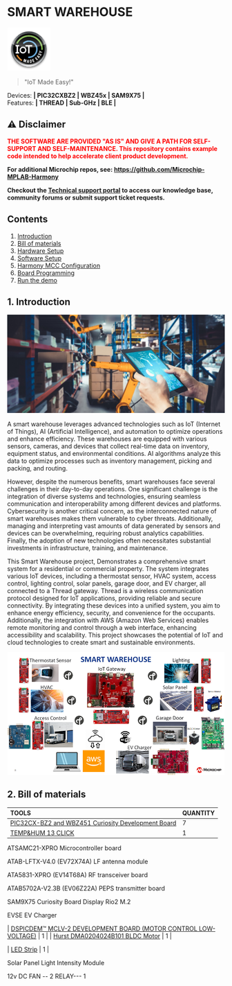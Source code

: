# SMART WAREHOUSE

<img src="docs/IoT-Made-Easy-Logo.png" width=100>


> "IoT Made Easy!" 

Devices: **| PIC32CXBZ2 | WBZ45x | SAM9X75 |**<br>
Features: **| THREAD | Sub-GHz | BLE |**


## ⚠ Disclaimer

<p><span style="color:red"><b>
THE SOFTWARE ARE PROVIDED "AS IS" AND GIVE A PATH FOR SELF-SUPPORT AND SELF-MAINTENANCE. This repository contains example code intended to help accelerate client product development. </br>

For additional Microchip repos, see: <a href="https://github.com/Microchip-MPLAB-Harmony" target="_blank">https://github.com/Microchip-MPLAB-Harmony</a>

Checkout the <a href="https://microchipsupport.force.com/s/" target="_blank">Technical support portal</a> to access our knowledge base, community forums or submit support ticket requests.
</span></p></b>

## Contents

1. [Introduction](#step1)
2. [Bill of materials](#step2)
3. [Hardware Setup](#step3)
4. [Software Setup](#step4)
5. [Harmony MCC Configuration](#step5)
6. [Board Programming](#step6)
7. [Run the demo](#step7)




## 1. Introduction<a name="step1">

![](docs/intro.png)

A smart warehouse leverages advanced technologies such as IoT (Internet of Things), AI (Artificial Intelligence), and automation to optimize operations and enhance efficiency. These warehouses are equipped with various sensors, cameras, and devices that collect real-time data on inventory, equipment status, and environmental conditions. AI algorithms analyze this data to optimize processes such as inventory management, picking and packing, and routing. 

However, despite the numerous benefits, smart warehouses face several challenges in their day-to-day operations. One significant challenge is the integration of diverse systems and technologies, ensuring seamless communication and interoperability among different devices and platforms. Cybersecurity is another critical concern, as the interconnected nature of smart warehouses makes them vulnerable to cyber threats. Additionally, managing and interpreting vast amounts of data generated by sensors and devices can be overwhelming, requiring robust analytics capabilities. Finally, the adoption of new technologies often necessitates substantial investments in infrastructure, training, and maintenance.

This Smart Warehouse project, Demonstrates a comprehensive smart system for a residential or commercial property. The system integrates various IoT devices, including a thermostat sensor, HVAC system, access control, lighting control, solar panels, garage door, and EV charger, all connected to a Thread gateway. Thread is a wireless communication protocol designed for IoT applications, providing reliable and secure connectivity. By integrating these devices into a unified system, you aim to enhance energy efficiency, security, and convenience for the occupants. Additionally, the integration with AWS (Amazon Web Services) enables remote monitoring and control through a web interface, enhancing accessibility and scalability. This project showcases the potential of IoT and cloud technologies to create smart and sustainable environments.

![](docs/intro2.png)

## 2. Bill of materials<a name="step2">

| TOOLS | QUANTITY |
| :- | :- |
| [PIC32CX-BZ2 and WBZ451 Curiosity Development Board](https://www.microchip.com/en-us/development-tool/EV96B94A) | 7 |
| [TEMP&HUM 13 CLICK](https://www.mikroe.com/temphum-13-click) | 1 |


ATSAMC21-XPRO Microcontroller board

ATAB-LFTX-V4.0 (EV72X74A) LF antenna module

ATA5831-XPRO (EV14T68A) RF transceiver board

ATAB5702A-V2.3B (EV06Z22A) PEPS transmitter board


SAM9X75 Curiosity Board
Display
Rio2 M.2

EVSE EV Charger


| [DSPICDEM™ MCLV-2 DEVELOPMENT BOARD (MOTOR CONTROL LOW-VOLTAGE)](https://www.microchip.com/en-us/development-tool/dm330021-2) | 1 |
| [Hurst DMA0204024B101 BLDC Motor]() | 1 |

| [LED Strip]() | 1 |

Solar Panel
Light Intensity Module


12v DC FAN  --  2
RELAY--- 1
